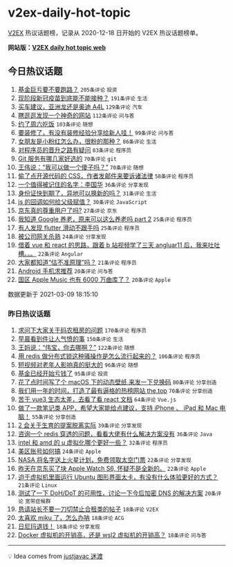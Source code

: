 # v2ex-daily-hot-topic

[V2EX](https://www.v2ex.com/) 热议话题榜，记录从 2020-12-18 日开始的 V2EX 热议话题榜单。

**网站版：[V2EX daily hot topic web](https://boojack.github.io/v2ex-daily-hot-topic-web/)**

## 今日热议话题

<!-- TODAY BEGIN -->

1. [基金巨亏要不要跑路？](https://www.v2ex.com/t/759849) `205条评论` `投资`
1. [现阶段新冠疫苗到底能不能接种？](https://www.v2ex.com/t/759870) `191条评论` `生活`
1. [买车建议，亚洲龙还是奥迪 A4L](https://www.v2ex.com/t/759837) `129条评论` `汽车`
1. [瞎逛逛发现一个神奇的网站](https://www.v2ex.com/t/759809) `112条评论` `问与答`
1. [约了周六吃饭](https://www.v2ex.com/t/759806) `103条评论` `随想`
1. [要装修了，有没有装修经验分享给新人哇！](https://www.v2ex.com/t/759859) `99条评论` `问与答`
1. [女朋友是小粉红怎么办，很粉的那种？](https://www.v2ex.com/t/760086) `86条评论` `生活`
1. [对程序员的晋升之路有疑问](https://www.v2ex.com/t/759815) `83条评论` `程序员`
1. [Git 服务有哪几家好选的](https://www.v2ex.com/t/759966) `70条评论` `git`
1. [王伟说：“我可以做一个傻子吗？”](https://www.v2ex.com/t/759805) `70条评论` `随想`
1. [偷了点开源代码的 CSS，作者发邮件来要诉诸法律](https://www.v2ex.com/t/759932) `58条评论` `程序员`
1. [一个值得被记住的名字：李国华](https://www.v2ex.com/t/760143) `36条评论` `分享发现`
1. [身份证快到期了，异地可以换新的吗？](https://www.v2ex.com/t/759929) `31条评论` `生活`
1. [js 的回调如何给父级赋值？](https://www.v2ex.com/t/760049) `30条评论` `JavaScript`
1. [京东真的尊重用户了吗?](https://www.v2ex.com/t/760055) `27条评论` `京东`
1. [我知道 Google 养老，原来可以这么养老吗 part 2](https://www.v2ex.com/t/760116) `25条评论` `程序员`
1. [有人发现 flutter 滑动不跟手吗](https://www.v2ex.com/t/759885) `25条评论` `程序员`
1. [被公司网关杀熟](https://www.v2ex.com/t/759819) `24条评论` `分享发现`
1. [借着 vue 和 react 的思路，跟着 b 站视频学了三天 angluar11 后，我来吐吐槽。。。](https://www.v2ex.com/t/759986) `22条评论` `Angular`
1. [大家都知道“估不准原理”吗？](https://www.v2ex.com/t/760089) `21条评论` `程序员`
1. [Android 手机求推荐](https://www.v2ex.com/t/760017) `20条评论` `问与答`
1. [国区 Apple Music 也有 6000 万曲库了？](https://www.v2ex.com/t/759846) `20条评论` `Apple`

数据更新于 2021-03-09 18:15:10

<!-- TODAY END -->

### 昨日热议话题

<!-- YESTERDAY BEGIN -->

1. [求问下大家关于码农租房的问题](https://www.v2ex.com/t/759510) `170条评论` `程序员`
1. [早晨看到件让人气愤的事](https://www.v2ex.com/t/759433) `150条评论` `生活`
1. [王妈说：“伟宝，你去哪啊？”](https://www.v2ex.com/t/759427) `122条评论` `随想`
1. [用 redis 做分布式锁这种骚操作是怎么流行起来的？](https://www.v2ex.com/t/759583) `106条评论` `程序员`
1. [短视频对老年人影响真的挺大的](https://www.v2ex.com/t/759529) `96条评论` `随想`
1. [基金已经开始亏钱了](https://www.v2ex.com/t/759578) `95条评论` `投资`
1. [花了点时间写了个 macOS 下的动态壁纸,来发一下兑换码](https://www.v2ex.com/t/759603) `80条评论` `分享创造`
1. [我们用一年的时间，打造了最有逼格的热榜网站 the.top](https://www.v2ex.com/t/759615) `70条评论` `分享创造`
1. [苦于 vue3 生态太差，去看了看 react 文档](https://www.v2ex.com/t/759655) `64条评论` `Vue.js`
1. [做了一款笔记类 APP，希望大家能给点建议，支持 iPhone 、 iPad 和 Mac 电脑！](https://www.v2ex.com/t/759488) `55条评论` `分享创造`
1. [2 会关于生育的提案脱离实际](https://www.v2ex.com/t/759720) `39条评论` `分享发现`
1. [咨询一个 redis 穿透的问题，看看大佬有什么解决方案没有](https://www.v2ex.com/t/759715) `36条评论` `Java`
1. [intel 和 amd 的 u 虚拟化哪个更好一些？](https://www.v2ex.com/t/759526) `32条评论` `程序员`
1. [美区账号如何搞](https://www.v2ex.com/t/759477) `24条评论` `Apple`
1. [NASA 将名字送上火星计划，免费领取太空门票](https://www.v2ex.com/t/759737) `22条评论` `分享发现`
1. [昨天在京东买了块 Apple Watch S6, 怀疑不是全新的。](https://www.v2ex.com/t/759642) `22条评论` `Apple`
1. [迫于虚拟机里面运行 Ubuntu 图形界面太卡，有没有什么体验更好的方式？](https://www.v2ex.com/t/759771) `21条评论` `Linux`
1. [测试了一下 DoH/DoT 的可用性，讨论一下今后加密 DNS 的解决方案](https://www.v2ex.com/t/759666) `20条评论` `宽带症候群`
1. [恳请站长不要一刀切禁止合租类的帖子](https://www.v2ex.com/t/759694) `18条评论` `V2EX`
1. [太喜欢 miku 了，怎么办呐](https://www.v2ex.com/t/759663) `18条评论` `ACG`
1. [日尼玛退钱！](https://www.v2ex.com/t/759575) `18条评论` `分享发现`
1. [Docker 虚拟机的开销高，还是 wsl2 虚拟机的开销高？](https://www.v2ex.com/t/759530) `18条评论` `问与答`

<!-- YESTERDAY END -->

---

💡 Idea comes from [justjavac 迷渡](https://github.com/justjavac/)
